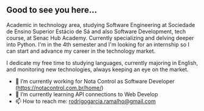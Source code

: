 ## Good to see you here...

Academic in technology area, studying Software Engineering at Sociedade de Ensino Superior Estácio de Sá and also Software Development, tech course, at Senac Hub Academy. Currently specializing and delving deeper into Python.
I'm in the 4th semester and I'm looking for an internship so I can start and advance my career in the technology market.

I dedicate my free time to studying languages, currently majoring in English, and monitoring new technologies, always keeping an eye on the market.

- 🔭 I’m currently working for Nota Control as Software Developer (https://notacontrol.com.br/home/)
- 🌱 I’m currently learning API connections to Web Develop
- 📫 How to reach me: rodrigogarcia.ramalho@gmail.com

<!--

 working on ...
...
- 👯 I’m looking to collaborate on ...
- 🤔 I’m looking for help with ...
- 💬 Ask me about ...
 ...
- 😄 Pronouns: ...
- ⚡ Fun fact: ...
-->

